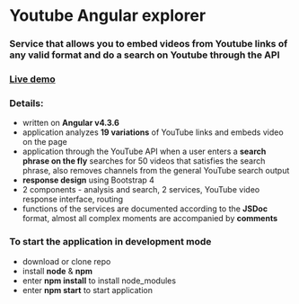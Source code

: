 <h1>Youtube Angular explorer</h1>
<h3>Service that allows you to embed videos from Youtube links of any valid format and do a search on Youtube through the API</h3>
<h3><a href="http://melomance.net/angular2-youtube-explorer">Live demo</a></h3>

<h3>Details:</h3>
<ul>
  <li>written on <b>Angular v4.3.6</b></li>
  <li>application analyzes <b>19 variations</b> of YouTube links and embeds video on the page</li>
  <li>application through the YouTube API when a user enters a <b>search phrase on the fly</b> searches for 50 videos that satisfies the search phrase, also removes channels from the general YouTube search output</li>
  <li><b>response design</b> using Bootstrap 4</li>
  <li>2 components - analysis and search, 2 services, YouTube video response interface, routing</li>
  <li>functions of the services are documented according to the <b>JSDoc</b> format, almost all complex moments are accompanied by <b>comments</b></li>
</ul>

<h3>To start the application in development mode</h3>
<ul>
  <li>download or clone repo</li>
  <li>install <b>node</b> & <b>npm</b></li>
  <li>enter <b>npm install</b> to install node_modules</li>
  <li>enter <b>npm start</b> to start application</li>
</ul>
